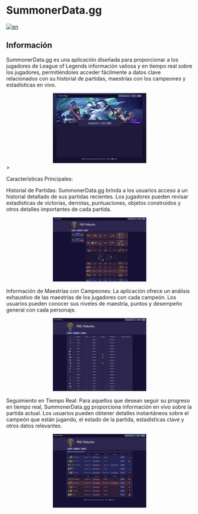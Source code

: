 # SummonerData.gg

[![en](https://img.shields.io/badge/lang-en-red.svg)](https://github.com/Gorosss/summonerData/blob/master/README.md)

## Información

SummonerData.gg es una aplicación diseñada para proporcionar a los jugadores de League of Legends información valiosa y en tiempo real sobre los jugadores, permitiéndoles acceder fácilmente a datos clave relacionados con su historial de partidas, maestrías con los campeones y estadísticas en vivo.

<div align="center">
  <img src="/public/assets/summonerDataImage.webp" alt="Profile" width="50%">
</div>>

Características Principales:

Historial de Partidas: SummonerData.gg brinda a los usuarios acceso a un historial detallado de sus partidas recientes. Los jugadores pueden revisar estadísticas de victorias, derrotas, puntuaciones, objetos construidos y otros detalles importantes de cada partida.

<div align="center">
  <img src="/public/assets/profileREADME.png" alt="Profile" width="50%">
</div>

Información de Maestrías con Campeones: La aplicación ofrece un análisis exhaustivo de las maestrías de los jugadores con cada campeón. Los usuarios pueden conocer sus niveles de maestría, puntos y desempeño general con cada personaje.

<div align="center">
  <img src="/public/assets/masteryREADME.png" alt="Profile" width="50%">
</div>

Seguimiento en Tiempo Real: Para aquellos que desean seguir su progreso en tiempo real, SummonerData.gg proporciona información en vivo sobre la partida actual. Los usuarios pueden obtener detalles instantáneos sobre el campeón que están jugando, el estado de la partida, estadísticas clave y otros datos relevantes.

<div align="center">
  <img src="/public/assets/liveGameREADME.png" alt="Profile" width="50%">
</div>
